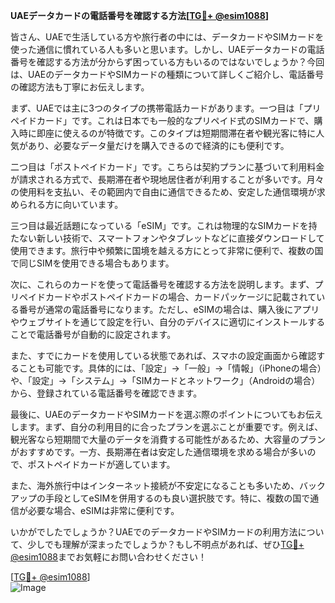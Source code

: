 **UAEデータカードの電話番号を確認する方法[[TG💪+ @esim1088](https://t.me/s/esim1088)]**

皆さん、UAEで生活している方や旅行者の中には、データカードやSIMカードを使った通信に慣れている人も多いと思います。しかし、UAEデータカードの電話番号を確認する方法が分からず困っている方もいるのではないでしょうか？今回は、UAEのデータカードやSIMカードの種類について詳しくご紹介し、電話番号の確認方法も丁寧にお伝えします。

まず、UAEでは主に3つのタイプの携帯電話カードがあります。一つ目は「プリペイドカード」です。これは日本でも一般的なプリペイド式のSIMカードで、購入時に即座に使えるのが特徴です。このタイプは短期間滞在者や観光客に特に人気があり、必要なデータ量だけを購入できるので経済的にも便利です。

二つ目は「ポストペイドカード」です。こちらは契約プランに基づいて利用料金が請求される方式で、長期滞在者や現地居住者が利用することが多いです。月々の使用料を支払い、その範囲内で自由に通信できるため、安定した通信環境が求められる方に向いています。

三つ目は最近話題になっている「eSIM」です。これは物理的なSIMカードを持たない新しい技術で、スマートフォンやタブレットなどに直接ダウンロードして使用できます。旅行中や頻繁に国境を越える方にとって非常に便利で、複数の国で同じSIMを使用できる場合もあります。

次に、これらのカードを使って電話番号を確認する方法を説明します。まず、プリペイドカードやポストペイドカードの場合、カードパッケージに記載されている番号が通常の電話番号になります。ただし、eSIMの場合は、購入後にアプリやウェブサイトを通じて設定を行い、自分のデバイスに適切にインストールすることで電話番号が自動的に設定されます。

また、すでにカードを使用している状態であれば、スマホの設定画面から確認することも可能です。具体的には、「設定」→「一般」→「情報」（iPhoneの場合）や、「設定」→「システム」→「SIMカードとネットワーク」（Androidの場合）から、登録されている電話番号を確認できます。

最後に、UAEのデータカードやSIMカードを選ぶ際のポイントについてもお伝えします。まず、自分の利用目的に合ったプランを選ぶことが重要です。例えば、観光客なら短期間で大量のデータを消費する可能性があるため、大容量のプランがおすすめです。一方、長期滞在者は安定した通信環境を求める場合が多いので、ポストペイドカードが適しています。

また、海外旅行中はインターネット接続が不安定になることも多いため、バックアップの手段としてeSIMを併用するのも良い選択肢です。特に、複数の国で通信が必要な場合、eSIMは非常に便利です。

いかがでしたでしょうか？UAEでのデータカードやSIMカードの利用方法について、少しでも理解が深まったでしょうか？もし不明点があれば、ぜひ[TG💪+ @esim1088](https://t.me/s/esim1088)までお気軽にお問い合わせください！

[[TG💪+ @esim1088](https://t.me/s/esim1088)]  
![Image](https://i.postimg.cc/Y0z9fWf4/image.png)